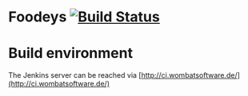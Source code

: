 # Foodeys [![Build Status](http://ci.wombatsoftware.de/job/Foodeys/badge/icon)](http://ci.wombatsoftware.de/job/Foodeys/)


# Build environment
The Jenkins server can be reached via [http://ci.wombatsoftware.de/](http://ci.wombatsoftware.de/)
